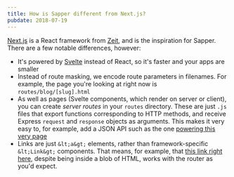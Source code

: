 ```yaml
---
title: How is Sapper different from Next.js?
pubdate: 2018-07-19
---
```


[Next.js](https://github.com/zeit/next.js/) is a React framework from [Zeit](https://zeit.co), and is the inspiration for Sapper. There are a few notable differences, however:

* It's powered by [Svelte](https://svelte.technology) instead of React, so it's faster and your apps are smaller
* Instead of route masking, we encode route parameters in filenames. For example, the page you're looking at right now is `routes/blog/[slug].html`
* As well as pages (Svelte components, which render on server or client), you can create *server routes* in your `routes` directory. These are just `.js` files that export functions corresponding to HTTP methods, and receive Express `request` and `response` objects as arguments. This makes it very easy to, for example, add a JSON API such as the one [powering this very page](blog/how-is-sapper-different-from-next.json)
* Links are just `&lt;a&gt;` elements, rather than framework-specific `&lt;Link&gt;` components. That means, for example, that [this link right here](blog/how-can-i-get-involved), despite being inside a blob of HTML, works with the router as you'd expect.